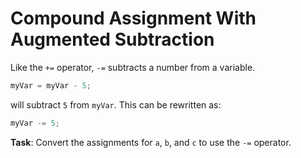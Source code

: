 # Compound Assignment With Augmented Subtraction

Like the `+=` operator, `-=` subtracts a number from a variable.

```javascript
myVar = myVar - 5;
```

will subtract `5` from `myVar`. This can be rewritten as:

```javascript
myVar -= 5;
```

**Task**: Convert the assignments for `a`, `b`, and `c` to use the `-=` operator.
